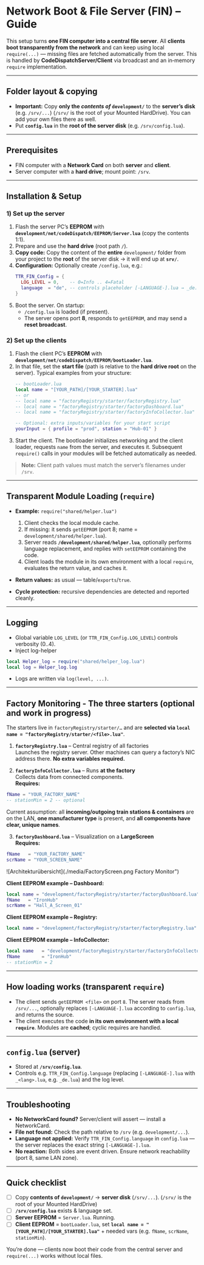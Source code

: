# Network Boot & File Server (FIN) – Guide

This setup turns **one FIN computer into a central file server**. All **clients boot transparently from the network** and can keep using local `require(...)` — missing files are fetched automatically from the server. This is handled by **CodeDispatchServer/Client** via broadcast and an in‑memory `require` implementation.

---

## Folder layout & copying

- **Important:** Copy **only the *contents of* `development/`** to the **server’s disk** (e.g. `/srv/...`) (`/srv/` is the root of your Mounted HardDrive). You can add your own files there as well.
- Put **`config.lua`** in the **root of the server disk** (e.g. `/srv/config.lua`).

---
## Prerequisites

* FIN computer with a **Network Card** on both **server** and **client**.
* Server computer with a **hard drive**; mount point: `/srv`.

---

## Installation & Setup

### 1) Set up the server

1. Flash the server PC’s **EEPROM** with **`development/net/codeDispatch/EEPROM/Server.lua`** (copy the contents 1:1).
2. Prepare and use the **hard drive** (root path `/`).
3. **Copy code:** Copy the content of the **entire** `development/` folder from your project to the **root** of the server disk → it will end up at **`srv/`**.
4. **Configuration:** Optionally create `/config.lua`, e.g.:
   ```lua
   TTR_FIN_Config = {
     LOG_LEVEL = 0,    -- 0=Info .. 4=Fatal
     language  = "de", -- controls placeholder [-LANGUAGE-].lua → _de.lua
   }
   ```
5. Boot the server. On startup:
   * `/config.lua` is loaded (if present).
   * The server opens port **8**, responds to `getEEPROM`, and may send a **reset broadcast**.

### 2) Set up the clients

1. Flash the client PC’s **EEPROM** with **`development/net/codeDispatch/EEPROM/bootLoader.lua`**.
2. In that file, set the **start file** (path is relative to the **hard drive root** on the server). Typical examples from your structure:
   ```lua
   -- bootLoader.lua
   local name = "[YOUR_PATH]/[YOUR_STARTER].lua"
   -- or
   -- local name = "factoryRegistry/starter/factoryRegistry.lua"
   -- local name = "factoryRegistry/starter/factoryDashboard.lua"
   -- local name = "factoryRegistry/starter/factoryInfoCollector.lua"

   -- Optional: extra inputs/variables for your start script
   yourInput = { profile = "prod", station = "Hub-01" }
   ```
3. Start the client. The bootloader initializes networking and the client loader, requests `name` from the server, and executes it. Subsequent `require()` calls in your modules will be fetched automatically as needed.

> **Note:** Client path values must match the server’s filenames under `/srv`.

---

## Transparent Module Loading (`require`)

* **Example:** `require("shared/helper.lua")`

  1. Client checks the local module cache.
  2. If missing: it sends `getEEPROM` (port 8; name = `development/shared/helper.lua`).
  3. Server reads **`/development/shared/helper.lua`**, optionally performs language replacement, and replies with `setEEPROM` containing the code.
  4. Client loads the module in its own environment with a local `require`, evaluates the return value, and caches it.
* **Return values:** as usual — table/`exports`/`true`.
* **Cycle protection:** recursive dependencies are detected and reported cleanly.

---

## Logging

* Global variable `LOG_LEVEL` (or `TTR_FIN_Config.LOG_LEVEL`) controls verbosity (0..4).
* Inject log-helper 
```lua
local Helper_log = require("shared/helper_log.lua")
local log = Helper_log.log
```
* Logs are written via `log(level, ...)`.

---

## Factory Monitoring - The three starters (optional and work in progress)

The starters live in `factoryRegistry/starter/…` and are **selected via `local name = "factoryRegistry/starter/<file>.lua"`**.

1. **`factoryRegistry.lua`** – Central registry of all factories  
   Launches the registry server. Other machines can query a factory’s NIC address there. **No extra variables required.**

2. **`factoryInfoCollector.lua`** – Runs **at the factory**  
   Collects data from connected components.  
   **Requires:**
```lua
fName = "YOUR_FACTORY_NAME"
-- stationMin = 2 -- optional
```
   Current assumption: all **incoming/outgoing train stations & containers** are on the LAN, **one manufacturer type** is present, and **all components have clear, unique names**.

3. **`factoryDashboard.lua`** – Visualization on a **LargeScreen**  
   **Requires:**
```lua
fName   = "YOUR_FACTORY_NAME"
scrName = "YOUR_SCREEN_NAME"
```

![Architekturübersicht](./media/FactoryScreen.png Factory Monitor")

**Client EEPROM example – Dashboard:**
```lua
local name = "development/factoryRegistry/starter/factoryDashboard.lua"
fName   = "IronHub"
scrName = "Hall_A_Screen_01"
```

**Client EEPROM example – Registry:**
```lua
local name = "development/factoryRegistry/starter/factoryRegistry.lua"
```

**Client EEPROM example – InfoCollector:**
```lua
local name   = "development/factoryRegistry/starter/factoryInfoCollector.lua"
fName        = "IronHub"
-- stationMin = 2
```

---

## How loading works (transparent `require`)

- The client sends `getEEPROM <file>` on port `8`. The server reads from `/srv/...`, optionally replaces `[-LANGUAGE-].lua` according to `config.lua`, and returns the source.
- The client executes the code **in its own environment with a local `require`**. Modules are **cached**; cyclic requires are handled.

---

## `config.lua` (server)

- Stored at **`/srv/config.lua`**.
- Controls e.g. `TTR_FIN_Config.language` (replacing `[-LANGUAGE-].lua` with `_<lang>.lua`, e.g. `_de.lua`) and the log level.

---

## Troubleshooting

- **No NetworkCard found?** Server/client will assert — install a NetworkCard.
- **File not found:** Check the path relative to `/srv` (e.g. `development/...`).
- **Language not applied:** Verify `TTR_FIN_Config.language` in `config.lua` — the server replaces the exact string `[-LANGUAGE-].lua`.
- **No reaction:** Both sides are event driven. Ensure network reachability (port 8, same LAN zone).

---

## Quick checklist

- [ ] Copy **contents of `development/`** → **server disk** (`/srv/...`).  (`/srv/` is the root of your Mounted HardDrive)
- [ ] **`/srv/config.lua`** exists & language set.
- [ ] **Server EEPROM** = `Server.lua`. Running.
- [ ] **Client EEPROM** = `bootLoader.lua`, set **`local name = "[YOUR_PATH]/[YOUR_STARTER].lua"`** + needed vars (e.g. `fName`, `scrName`, `stationMin`).

You’re done — clients now boot their code from the central server and `require(...)` works without local files.
